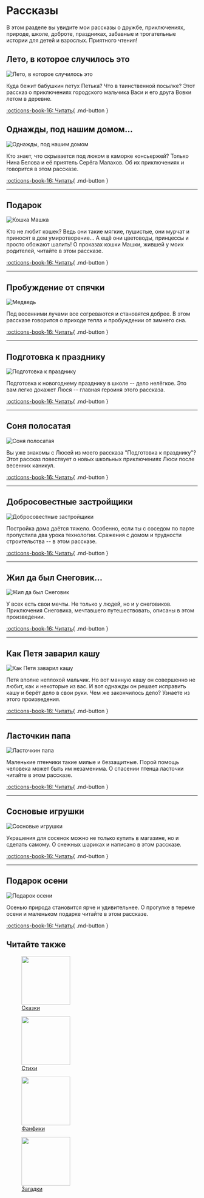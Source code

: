 # Рассказы

В этом разделе вы увидите мои рассказы о дружбе, приключениях, природе, школе, доброте, праздниках, забавные и трогательные истории для детей и взрослых. Приятного чтения!

## Лето, в которое случилось это

![Лето, в которое случилось это](../images/small/summer.jpg)

Куда бежит бабушкин петух Петька? Что в таинственной посылке? Этот рассказ о приключениях городского мальчика Васи и его друга Вовки летом в деревне.

[:octicons-book-16: Читать](summer.md){ .md-button }


## Однажды, под нашим домом...

![Однажды, под нашим домом](../images/small/under-our-house.jpg)

Кто знает, что скрывается под люком в каморке консьержей? Только Нина Белова и её приятель Серёга Малахов. Об их приключениях и говорится в этом рассказе.

[:octicons-book-16: Читать](under-our-house.md){ .md-button }

---

## Подарок

![Кошка Машка](../images/small/present-mashka.jpg)

Кто не любит кошек? Ведь они такие мягкие, пушистые, они мурчат и приносят в дом умиротворение... А ещё они цветоводы, принцессы и просто обожают шалить! О проказах кошки Машки, жившей у моих родителей, читайте в этом рассказе.

[:octicons-book-16: Читать](present-mashka.md){ .md-button }

---

## Пробуждение от спячки

![Медведь](../images/small/bear.jpg)

Под весенними лучами все согреваются и становятся добрее. В этом рассказе говорится о приходе тепла и пробуждении от зимнего сна.

[:octicons-book-16: Читать](awakening-from-hibernation.md){ .md-button }

---

## Подготовка к празднику

![Подготовка к празднику](../images/small/festival.jpg)

Подготовка к новогоднему празднику в школе -- дело нелёгкое. Это вам легко докажет Люся -- главная героиня этого рассказа.

[:octicons-book-16: Читать](preparation-for-festival.md){ .md-button }

---

## Соня полосатая

![Соня полосатая](../images/small/Lusia-at-school.jpg)

Вы уже знакомы с Люсей из моего рассказа "Подготовка к празднику"? Этот рассказ повествует о новых школьных приключениях Люси после весенних каникул.

[:octicons-book-16: Читать](sonya.md){ .md-button }

---

## Добросовестные застройщики

![Добросовестные застройщики](../images/small/zastroyschiki.jpg)

Постройка дома даётся тяжело. Особенно, если ты с соседом по парте пропустила два урока технологии. Сражения с домом и трудности строительства -- в этом рассказе.

[:octicons-book-16: Читать](zastroyschiki.md){ .md-button }

---

## Жил да был Снеговик...

![Жил да был Снеговик](../images/small/snowman.jpg)

У всех есть свои мечты. Не только у людей, но и у снеговиков. Приключения Снеговика, мечтавшего путешествовать, описаны в этом произведении.

[:octicons-book-16: Читать](snowman.md){ .md-button }

---

## Как Петя заварил кашу

![Как Петя заварил кашу](../images/small/petya.jpg)

Петя вполне неплохой мальчик. Но вот манную кашу он совершенно не любит, как и некоторые из вас. И вот однажды он решает исправить кашу и берёт дело в свои руки. Чем же закончилось дело? Узнаете из этого произведения.

[:octicons-book-16: Читать](petya.md){ .md-button }

---

## Ласточкин папа

![Ласточкин папа](../images/small/swallow-dad.jpg)

Маленькие птенчики такие милые и беззащитные. Порой помощь человека может быть им незаменима. О спасении птенца ласточки читайте в этом рассказе.

[:octicons-book-16: Читать](swallow-dad.md){ .md-button }

---

## Сосновые игрушки

![Сосновые игрушки](../images/small/pine-toys.jpg)

Украшения для сосенок можно не только купить в магазине, но и сделать самому. О снежных шариках и написано в этом рассказе.

[:octicons-book-16: Читать](sosna.md){ .md-button }

---

## Подарок осени

![Подарок осени](../images/small/autumn-gift.jpg)

Осенью природа становится ярче и удивительнее. О прогулке в тереме осени и маленьком подарке читайте в этом рассказе.

[:octicons-book-16: Читать](autumn-gift.md){ .md-button }

## Читайте также

<div class="figures-wrapper">

<div class="menu-figures">
<a href="../tales">
<figure><img class="menu-img" width="128" height="128" src="../images/small/bird-princess.jpg" />
<figcaption>Сказки</figcaption>
</figure></a>
</div>

<div class="menu-figures">
<a href="../poems">
<figure><img class="menu-img" width="128" height="128" src="../images/small/dad-hedgehog.jpg" />
<figcaption>Стихи</figcaption>
</figure></a>
</div>

<div class="menu-figures">
<a href="../fanfics">
<figure><img class="menu-img" width="128" height="128" src="../images/small/filiamon.jpg" />
<figcaption>Фанфики</figcaption>
</figure></a>
</div>

<div class="menu-figures">
<a href="../riddles">
<figure><img class="menu-img" width="128" height="128" src="../images/small/riddles.jpg" />
<figcaption>Загадки</figcaption>
</figure></a>
</div>

</div>
